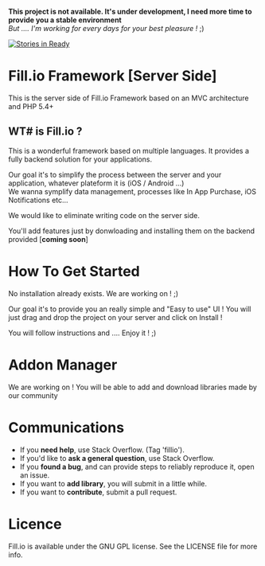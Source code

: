 __This project is not available. It's under development, I need more time to provide you a stable environment__<br>
_But .... I'm working for every days for your best pleasure !_ ;)

[![Stories in Ready](https://badge.waffle.io/djnivek/Fillio-server.svg?label=ready&title=Ready)](http://waffle.io/djnivek/Fillio-server)

# Fill.io Framework [Server Side]

This is the server side of Fill.io Framework based on an MVC architecture and PHP 5.4+

## WT# is Fill.io ?

This is a wonderful framework based on multiple languages. It provides a fully backend solution for your applications.

Our goal it's to simplify the process between the server and your application, whatever plateform it is (iOS / Android ...)<br>
We wanna symplify data management, processes like In App Purchase, iOS Notifications etc...

We would like to eliminate writing code on the server side.

You'll add features just by donwloading and installing them on the backend provided [__coming soon__]

# How To Get Started

No installation already exists. We are working on ! ;)

Our goal it's to provide you an really simple and "Easy to use" UI ! You will just drag and drop the project
on your server and click on Install !

You will follow instructions and .... Enjoy it ! ;)

# Addon Manager

We are working on ! You will be able to add and download libraries made by our community

# Communications

* If you __need help__, use Stack Overflow. (Tag 'fillio').
* If you'd like to __ask a general question__, use Stack Overflow.
* If you __found a bug__, and can provide steps to reliably reproduce it, open an issue.
* If you want to __add library__, you will submit in a little while.
* If you want to __contribute__, submit a pull request.

# Licence

Fill.io is available under the GNU GPL license. See the LICENSE file for more info.
